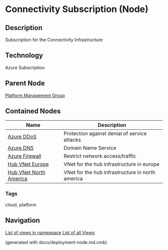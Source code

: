 # Connectivity Subscription (Node)
## Description
Subscription for the Connectivity Infrastructure

## Technology
Azure Subscription

## Parent Node
[Platform Management Group](../../../mybank/it-management/azure/platform-management-group.md)
## Contained Nodes
Name | Description 
---|---
[Azure DDoS](../../../mybank/it-management/azure/ddos-protection.md) | Protection against denial of service attacks
[Azure DNS](../../../mybank/it-management/azure/dns.md) | Domain Name Service
[Azure Firewall](../../../mybank/it-management/azure/firewall.md) | Restrict network access/traffic
[Hub VNet Europe](../../../mybank/it-management/azure/hub-vnet-europe.md) | VNet for the hub infrastructure in europe
[Hub VNet North America](../../../mybank/it-management/azure/hub-vnet-north-america.md) | VNet for the hub infrastructure in north america

### Tags
cloud, platform


## Navigation
[List of views in namespace](./views-in-namespace.md)
[List of all Views](../../../views.md)

(generated with docs/deployment-node.md.cmb)

